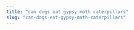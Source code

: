 ```yaml
---
title: "can dogs eat gypsy moth caterpillars"
slug: "can-dogs-eat-gypsy-moth-caterpillars"
---
```


